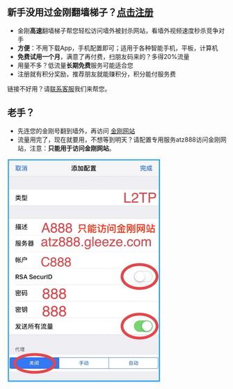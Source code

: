 ## 新手没用过金刚翻墙梯子？[点击注册](https://myfasttrack.org/midman/testfm.php)
* 金刚**高速**翻墙梯子帮您轻松访问墙外被封杀网站，看墙外视频速度秒杀竞争对手
* **方便**：不用下载App，手机配置即可；适用于各种智能手机，平板，计算机	
* **免费试用一个月**，满意了再付费，扫朋友码来的？多得20%流量
* 用量不多？低流量**长期免费**服务可能适合您
* 注册就有积分奖励，推荐朋友就能赚积分，积分能付服务费

链接不好用？请[联系客服](mailto:cs@a2zitpro.com)我们来帮您。
## 老手？
* 先连您的金刚号翻到墙外，再访问 [金刚网站](https://atozitpro.net/zh)   
* 流量用完了，现在就要用，不想等到明天？请配置专用服务atz888访问金刚网站，注意：**只能用于访问金刚网站**。

![athird](888.png) 
